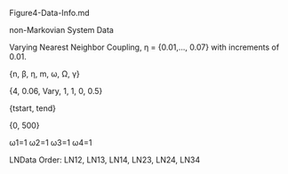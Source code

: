 Figure4-Data-Info.md

non-Markovian System Data

Varying Nearest Neighbor Coupling, η = {0.01,..., 0.07} with increments of 0.01.

{n, β, η, m, ω, Ω, γ}

{4, 0.06, Vary, 1, 1, 0, 0.5}

{tstart, tend}

{0, 500}

ω1=1 ω2=1 ω3=1 ω4=1

LNData Order: LN12, LN13, LN14, LN23, LN24, LN34
